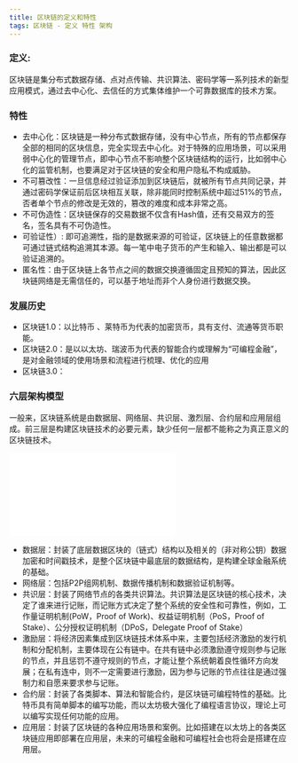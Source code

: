```yaml
---
title: 区块链的定义和特性
tags: 区块链 - 定义 特性 架构
---
```


### 定义:
区块链是集分布式数据存储、点对点传输、共识算法、密码学等一系列技术的新型应用模式，通过去中心化、去信任的方式集体维护一个可靠数据库的技术方案。

### 特性

 - 去中心化：区块链是一种分布式数据存储，没有中心节点，所有的节点都保存全部的相同的区块信息，完全实现去中心化。对于特殊的应用场景，可以采用弱中心化的管理节点，即中心节点不影响整个区块链结构的运行，比如弱中心化的监管机制，也要满足对于区块链的安全和用户隐私不构成威胁。
 - 不可篡改性：一旦信息经过验证添加到区块链后，就被所有节点共同记录，并通过密码学保证前后区块相互关联，除非能同时控制系统中超过51%的节点，否者单个节点的修改是无效的，篡改的难度和成本非常之高。
 - 不可伪造性：区块链保存的交易数据不仅含有Hash值，还有交易双方的签名，签名具有不可伪造性。
 - 可验证性）: 即可追溯性，指的是数据来源的可验证，区块链上的任意数据都可通过链式结构追溯其本源。每一笔中电子货币的产生和输入、输出都是可以验证追溯的。
 - 匿名性：由于区块链上各节点之间的数据交换遵循固定且预知的算法，因此区块链网络是无需信任的，可以基于地址而非个人身份进行数据交换。

### 发展历史

 - 区块链1.0：以比特币 、莱特币为代表的加密货币，具有支付、流通等货币职能。
 - 区块链2.0：是以以太坊、瑞波币为代表的智能合约或理解为“可编程金融”，是对金融领域的使用场景和流程进行梳理、优化的应用
 - 区块链3.0：

### 六层架构模型
一般来，区块链系统是由数据层、网络层、共识层、激烈层、合约层和应用层组成。前三层是构建区块链技术的必要元素，缺少任何一层都不能称之为真正意义的区块链技术。

![Diagram](./attachments/1537340594317.drawio.html)

 - 数据层：封装了底层数据区块的（链式）结构以及相关的（非对称公钥）数据加密和时间戳技术，是整个区块链中最底层的数据结构，是构建全球金融系统的基础。
 - 网络层：包括P2P组网机制、数据传播机制和数据验证机制等。
 - 共识层：封装了网络节点的各类共识算法。共识算法是区块链的核心技术，决定了谁来进行记账，而记账方式决定了整个系统的安全性和可靠性，例如，工作量证明机制(PoW，Proof of Work)、权益证明机制（PoS，Proof of Stake）、公分授权证明机制（DPoS，Delegate Proof of Stake）
 - 激励层：将经济因素集成到区块链技术体系中来，主要包括经济激励的发行机制和分配机制，主要体现在公有链中。在共有链中必须激励遵守规则参与记账的节点，并且惩罚不遵守规则的节点，才能让整个系统朝着良性循环方向发展；在私有连中，则不一定需要进行激励，因为参与记账的节点往往是通过强制力和自愿来要求参与记账。
 - 合约层：封装了各类脚本、算法和智能合约，是区块链可编程特性的基础。比特币具有简单脚本的编写功能，而以太坊极大强化了编程语言协议，理论上可以编写实现任何功能的应用。
 - 应用层：封装了区块链的各种应用场景和案例。比如搭建在以太坊上的各类区块链应用即部署在应用层，未来的可编程金融和可编程社会也将会是搭建在应用层。

